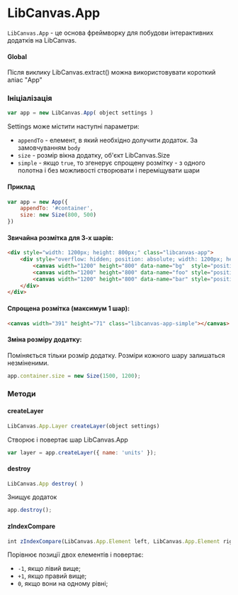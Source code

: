 # LibCanvas.App

`LibCanvas.App` - це основа фреймворку для побудови інтерактивних додатків на LibCanvas.

#### Global

Після виклику LibCanvas.extract() можна використовувати короткий аліас "App"

### Ініціалізація

```js
var app = new LibCanvas.App( object settings )
```

Settings може містити наступні параметри:

* `appendTo` - елемент, в який необхідно долучити додаток. За замовчуванням `body`
* `size` - розмір вікна додатку, об'єкт LibCanvas.Size
* `simple` - якщо `true`, то згенерує спрощену розмітку - з одного полотна і без можливості створювати і переміщувати шари

#### Приклад

```js
var app = new App({
	appendTo: '#container',
	size: new Size(800, 500)
})
```

#### Звичайна розмітка для 3-х шарів:

```html
<div style="width: 1200px; height: 800px;" class="libcanvas-app">
	<div style="overflow: hidden; position: absolute; width: 1200px; height: 800px;">
		<canvas width="1200" height="800" data-name="bg"  style="position: absolute; z-index: 0;"></canvas>
		<canvas width="1200" height="800" data-name="foo" style="position: absolute; z-index: 1;"></canvas>
		<canvas width="1200" height="800" data-name="bar" style="position: absolute; z-index: 2;"></canvas>
	</div>
</div>
```

#### Спрощена розмітка (максимум 1 шар):

```html
<canvas width="391" height="71" class="libcanvas-app-simple"></canvas>
```

#### Зміна розміру додатку:

Поміняється тільки розмір додатку. Розміри кожного шару залишаться незміненими.

```js
app.container.size = new Size(1500, 1200);
```

### Методи

#### createLayer

```js
LibCanvas.App.Layer createLayer(object settings)
```

Створює і повертає шар LibCanvas.App

```js
var layer = app.createLayer({ name: 'units' });
```

#### destroy

```js
LibCanvas.App destroy( )
```

Знищує додаток

```js
app.destroy();
```

#### zIndexCompare

```js
int zIndexCompare(LibCanvas.App.Element left, LibCanvas.App.Element right)
```

Порівнює позиції двох елементів і повертає:
* `-1`, якщо лівий вище;
* `+1`, якщо правий вище;
* `0`, якщо вони на одному рівні;
